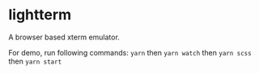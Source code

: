 # lightterm

A browser based xterm emulator.

For demo, run following commands:
`yarn` then `yarn watch` then `yarn scss` then `yarn start`